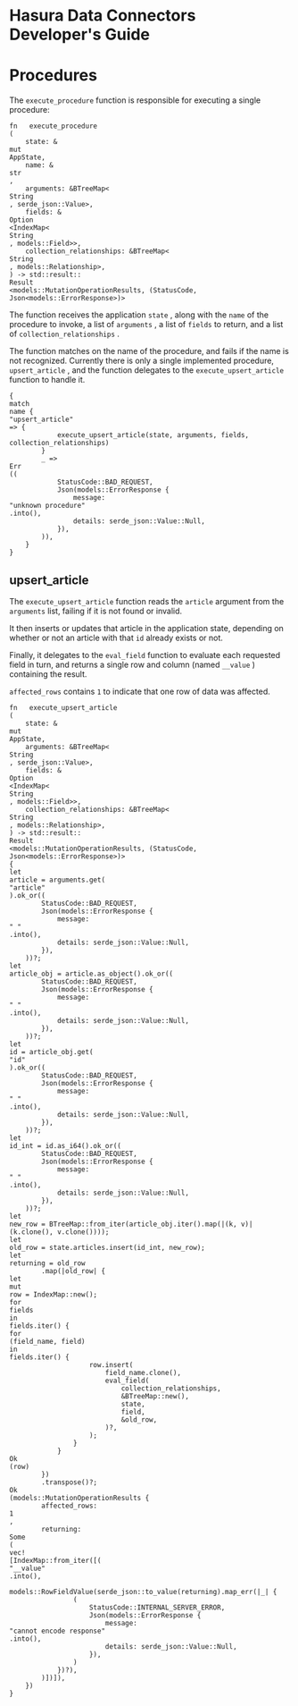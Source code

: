 # Hasura Data Connectors Developer's Guide

# Procedures

The `execute_procedure` function is responsible for executing a single procedure:

```
fn   execute_procedure
(
    state: &
mut
AppState,
    name: &
str
,
    arguments: &BTreeMap<
String
, serde_json::Value>,
    fields: &
Option
<IndexMap<
String
, models::Field>>,
    collection_relationships: &BTreeMap<
String
, models::Relationship>,
) -> std::result::
Result
<models::MutationOperationResults, (StatusCode, Json<models::ErrorResponse>)>
```

The function receives the application `state` , along with the `name` of the procedure to invoke, a list of `arguments` , a list of `fields` to return, and a list of `collection_relationships` .

The function matches on the name of the procedure, and fails if the name is not recognized. Currently there is only a single implemented procedure, `upsert_article` , and the function delegates to the `execute_upsert_article` function to handle it.

```
{
match
name {
"upsert_article"
=> {
            execute_upsert_article(state, arguments, fields, collection_relationships)
        }
        _ =>
Err
((
            StatusCode::BAD_REQUEST,
            Json(models::ErrorResponse {
                message:
"unknown procedure"
.into(),
                details: serde_json::Value::Null,
            }),
        )),
    }
}
```

## upsert_article

The `execute_upsert_article` function reads the `article` argument from the `arguments` list, failing if it is not found or invalid.

It then inserts or updates that article in the application state, depending on whether or not an article with that `id` already exists or not.

Finally, it delegates to the `eval_field` function to evaluate each requested field in turn, and returns a single row and column (named `__value` ) containing the result.

 `affected_rows` contains `1` to indicate that one row of data was affected.

```
fn   execute_upsert_article
(
    state: &
mut
AppState,
    arguments: &BTreeMap<
String
, serde_json::Value>,
    fields: &
Option
<IndexMap<
String
, models::Field>>,
    collection_relationships: &BTreeMap<
String
, models::Relationship>,
) -> std::result::
Result
<models::MutationOperationResults, (StatusCode, Json<models::ErrorResponse>)>
{
let
article = arguments.get(
"article"
).ok_or((
        StatusCode::BAD_REQUEST,
        Json(models::ErrorResponse {
            message:
" "
.into(),
            details: serde_json::Value::Null,
        }),
    ))?;
let
article_obj = article.as_object().ok_or((
        StatusCode::BAD_REQUEST,
        Json(models::ErrorResponse {
            message:
" "
.into(),
            details: serde_json::Value::Null,
        }),
    ))?;
let
id = article_obj.get(
"id"
).ok_or((
        StatusCode::BAD_REQUEST,
        Json(models::ErrorResponse {
            message:
" "
.into(),
            details: serde_json::Value::Null,
        }),
    ))?;
let
id_int = id.as_i64().ok_or((
        StatusCode::BAD_REQUEST,
        Json(models::ErrorResponse {
            message:
" "
.into(),
            details: serde_json::Value::Null,
        }),
    ))?;
let
new_row = BTreeMap::from_iter(article_obj.iter().map(|(k, v)| (k.clone(), v.clone())));
let
old_row = state.articles.insert(id_int, new_row);
let
returning = old_row
        .map(|old_row| {
let
mut
row = IndexMap::new();
for
fields
in
fields.iter() {
for
(field_name, field)
in
fields.iter() {
                    row.insert(
                        field_name.clone(),
                        eval_field(
                            collection_relationships,
                            &BTreeMap::new(),
                            state,
                            field,
                            &old_row,
                        )?,
                    );
                }
            }
Ok
(row)
        })
        .transpose()?;
Ok
(models::MutationOperationResults {
        affected_rows:
1
,
        returning:
Some
(
vec!
[IndexMap::from_iter([(
"__value"
.into(),
            models::RowFieldValue(serde_json::to_value(returning).map_err(|_| {
                (
                    StatusCode::INTERNAL_SERVER_ERROR,
                    Json(models::ErrorResponse {
                        message:
"cannot encode response"
.into(),
                        details: serde_json::Value::Null,
                    }),
                )
            })?),
        )])]),
    })
}
```